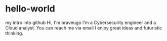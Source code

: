 # hello-world
my intro into github
Hi, I'm braveugo
I'm a Cybersecurity engineer and a Cloud analyst.
You can reach me via email
I enjoy great ideas and futuristic thinking.
